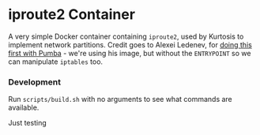 iproute2 Container
==================
A very simple Docker container containing `iproute2`, used by Kurtosis to implement network partitions. Credit goes to Alexei Ledenev, for [doing this first with Pumba](https://github.com/alexei-led/pumba/blob/master/docker/alpine-tc.Dockerfile) - we're using his image, but without the `ENTRYPOINT` so we can manipulate `iptables` too.

### Development
Run `scripts/build.sh` with no arguments to see what commands are available.

Just testing
